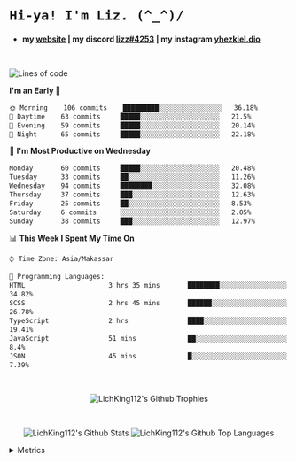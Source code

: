 
# `Hi-ya! I'm Liz. (^_^)/ `

- **my [website](https://lichking112.github.io) | my discord [lizz#4253](https://discord.io/giid) | my instagram [yhezkiel.dio](https://www.instagram.com/yhezkiel.dio/)**

<br>

<!--START_SECTION:waka-->
![Lines of code](https://img.shields.io/badge/From%20Hello%20World%20I%27ve%20Written-3841%20lines%20of%20code-blue)

**I'm an Early 🐤** 

```text
🌞 Morning    106 commits    █████████░░░░░░░░░░░░░░░░   36.18% 
🌆 Daytime    63 commits     █████░░░░░░░░░░░░░░░░░░░░   21.5% 
🌃 Evening    59 commits     █████░░░░░░░░░░░░░░░░░░░░   20.14% 
🌙 Night      65 commits     █████░░░░░░░░░░░░░░░░░░░░   22.18%

```
📅 **I'm Most Productive on Wednesday** 

```text
Monday       60 commits     █████░░░░░░░░░░░░░░░░░░░░   20.48% 
Tuesday      33 commits     ██░░░░░░░░░░░░░░░░░░░░░░░   11.26% 
Wednesday    94 commits     ████████░░░░░░░░░░░░░░░░░   32.08% 
Thursday     37 commits     ███░░░░░░░░░░░░░░░░░░░░░░   12.63% 
Friday       25 commits     ██░░░░░░░░░░░░░░░░░░░░░░░   8.53% 
Saturday     6 commits      ░░░░░░░░░░░░░░░░░░░░░░░░░   2.05% 
Sunday       38 commits     ███░░░░░░░░░░░░░░░░░░░░░░   12.97%

```


📊 **This Week I Spent My Time On** 

```text
⌚︎ Time Zone: Asia/Makassar

💬 Programming Languages: 
HTML                     3 hrs 35 mins       ████████░░░░░░░░░░░░░░░░░   34.82% 
SCSS                     2 hrs 45 mins       ██████░░░░░░░░░░░░░░░░░░░   26.78% 
TypeScript               2 hrs               ████░░░░░░░░░░░░░░░░░░░░░   19.41% 
JavaScript               51 mins             ██░░░░░░░░░░░░░░░░░░░░░░░   8.4% 
JSON                     45 mins             █░░░░░░░░░░░░░░░░░░░░░░░░   7.39%

```


<!--END_SECTION:waka-->

<br>

  <p align="center">
    <img alt="LichKing112's Github Trophies" src="https://github-profile-trophy.vercel.app/?username=LichKing112&theme=onedark" />
  </p>
  
 <br>
 <p align="center">
    <img alt="LichKing112's Github Stats" src="https://github-readme-stats.vercel.app/api?username=lichking112&theme=gotham&show_icons=true" />
    <img alt="LichKing112's Github Top Languages" src="https://github-readme-stats.vercel.app/api/top-langs/?username=lichking112&theme=gotham&layout=compact" />
  </p>


<details>
  <summary>Metrics</summary>
  <br>
  <p align="center">
    <img alt="LichKing112's Github Metrics" src="https://github.com/LichKing112/LichKing112/blob/master/github-metrics.svg" />
  </p>
</details>


